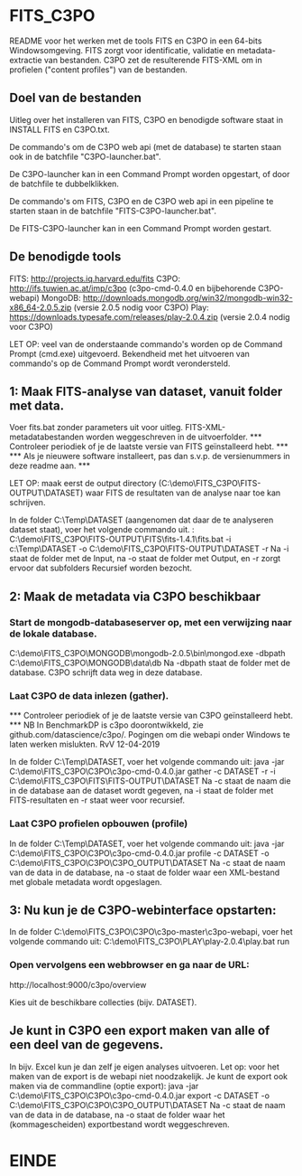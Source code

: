 # FITS_C3PO
README voor het werken met de tools FITS en C3PO in een 64-bits Windowsomgeving.
FITS zorgt voor identificatie, validatie en metadata-extractie van bestanden.
C3PO zet de resulterende FITS-XML om in profielen ("content profiles") van de bestanden.
## Doel van de bestanden
Uitleg over het installeren van FITS, C3PO en benodigde software staat in INSTALL FITS en C3PO.txt.

De commando's om de C3PO web api (met de database) te starten staan ook in de batchfile "C3PO-launcher.bat".

De C3PO-launcher kan in een Command Prompt worden opgestart, of door de batchfile te dubbelklikken. 

De commando's om FITS, C3PO en de C3PO web api in een pipeline te starten staan in de batchfile "FITS-C3PO-launcher.bat".

De FITS-C3PO-launcher kan in een Command Prompt worden gestart.

## De benodigde tools
FITS: http://projects.iq.harvard.edu/fits
C3PO: http://ifs.tuwien.ac.at/imp/c3po (c3po-cmd-0.4.0 en bijbehorende C3PO-webapi)
MongoDB: http://downloads.mongodb.org/win32/mongodb-win32-x86_64-2.0.5.zip (versie 2.0.5 nodig voor C3PO)
Play: https://downloads.typesafe.com/releases/play-2.0.4.zip (versie 2.0.4 nodig voor C3PO) 

LET OP: veel van de onderstaande commando's worden op de Command Prompt (cmd.exe) uitgevoerd.
Bekendheid met het uitvoeren van commando's op de Command Prompt wordt verondersteld.

## 1: Maak FITS-analyse van dataset, vanuit folder met data.
   Voer fits.bat zonder parameters uit voor uitleg.
   FITS-XML-metadatabestanden worden weggeschreven in de uitvoerfolder.
   *** Controleer periodiek of je de laatste versie van FITS geïnstalleerd hebt. ***
   *** Als je nieuwere software installeert, pas dan s.v.p. de versienummers in deze readme aan. ***

LET OP: maak eerst de output directory (C:\demo\FITS_C3PO\FITS-OUTPUT\DATASET) waar FITS de resultaten van de analyse naar toe kan schrijven. 
 
   In de folder C:\Temp\DATASET (aangenomen dat daar de te analyseren dataset staat), voer het volgende commando uit. :
C:\demo\FITS_C3PO\FITS-OUTPUT\FITS\fits-1.4.1\fits.bat -i c:\Temp\DATASET -o C:\demo\FITS_C3PO\FITS-OUTPUT\DATASET -r
   Na -i staat de folder met de Input, na -o staat de folder met Output, en -r zorgt ervoor dat subfolders Recursief worden bezocht.

## 2: Maak de metadata via C3PO beschikbaar
### Start de mongodb-databaseserver op, met een verwijzing naar de lokale database.
C:\demo\FITS_C3PO\MONGODB\mongodb-2.0.5\bin\mongod.exe -dbpath C:\demo\FITS_C3PO\MONGODB\data\db
   Na -dbpath staat de folder met de database. C3PO schrijft data weg in deze database.

### Laat C3PO de data inlezen (gather).
   *** Controleer periodiek of je de laatste versie van C3PO geïnstalleerd hebt. ***
   NB In BenchmarkDP is c3po doorontwikkeld, zie github.com/datascience/c3po/.
   Pogingen om die webapi onder Windows te laten werken mislukten.
   RvV 12-04-2019

In de folder C:\Temp\DATASET, voer het volgende commando uit:
java -jar C:\demo\FITS_C3PO\C3PO\c3po-cmd-0.4.0.jar gather -c DATASET -r -i C:\demo\FITS_C3PO\FITS\FITS-OUTPUT\DATASET
   Na -c staat de naam die in de database aan de dataset wordt gegeven, na -i staat de folder met FITS-resultaten en -r staat weer voor recursief.

### Laat C3PO profielen opbouwen (profile)
   
In de folder C:\Temp\DATASET, voer het volgende commando uit:
java -jar C:\demo\FITS_C3PO\C3PO\c3po-cmd-0.4.0.jar profile -c DATASET -o C:\demo\FITS_C3PO\C3PO\C3PO_OUTPUT\DATASET
   Na -c staat de naam van de data in de database, na -o staat de folder waar een XML-bestand met globale metadata wordt opgeslagen.

## 3: Nu kun je de C3PO-webinterface opstarten:
In de folder C:\demo\FITS_C3PO\C3PO\c3po-master\c3po-webapi, voer het volgende commando uit:
C:\demo\FITS_C3PO\PLAY\play-2.0.4\play.bat run

### Open vervolgens een webbrowser en ga naar de URL:
http://localhost:9000/c3po/overview

   Kies uit de beschikbare collecties (bijv. DATASET).

## Je kunt in C3PO een export maken van alle of een deel van de gegevens.
   In bijv. Excel kun je dan zelf je eigen analyses uitvoeren.
   Let op: voor het maken van de export is de webapi niet noodzakelijk.
   Je kunt de export ook maken via de commandline (optie export):
java -jar C:\demo\FITS_C3PO\C3PO\c3po-cmd-0.4.0.jar export -c DATASET -o C:\demo\FITS_C3PO\C3PO\C3PO_OUTPUT\DATASET
   Na -c staat de naam van de data in de database, na -o staat de folder waar het (kommagescheiden) exportbestand wordt weggeschreven.

# EINDE

